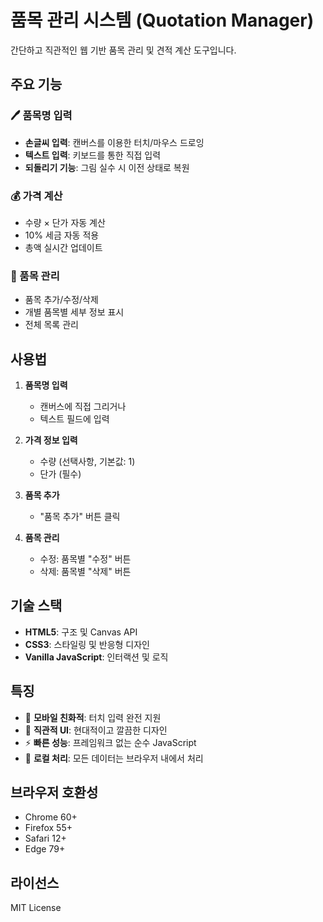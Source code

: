 # 품목 관리 시스템 (Quotation Manager)

간단하고 직관적인 웹 기반 품목 관리 및 견적 계산 도구입니다.

## 주요 기능

### 🖊️ 품목명 입력
- **손글씨 입력**: 캔버스를 이용한 터치/마우스 드로잉
- **텍스트 입력**: 키보드를 통한 직접 입력
- **되돌리기 기능**: 그림 실수 시 이전 상태로 복원

### 💰 가격 계산
- 수량 × 단가 자동 계산
- 10% 세금 자동 적용
- 총액 실시간 업데이트

### 📝 품목 관리
- 품목 추가/수정/삭제
- 개별 품목별 세부 정보 표시
- 전체 목록 관리

## 사용법

1. **품목명 입력**
   - 캔버스에 직접 그리거나
   - 텍스트 필드에 입력

2. **가격 정보 입력**
   - 수량 (선택사항, 기본값: 1)
   - 단가 (필수)

3. **품목 추가**
   - "품목 추가" 버튼 클릭

4. **품목 관리**
   - 수정: 품목별 "수정" 버튼
   - 삭제: 품목별 "삭제" 버튼

## 기술 스택

- **HTML5**: 구조 및 Canvas API
- **CSS3**: 스타일링 및 반응형 디자인
- **Vanilla JavaScript**: 인터랙션 및 로직

## 특징

- 📱 **모바일 친화적**: 터치 입력 완전 지원
- 🎨 **직관적 UI**: 현대적이고 깔끔한 디자인
- ⚡ **빠른 성능**: 프레임워크 없는 순수 JavaScript
- 💾 **로컬 처리**: 모든 데이터는 브라우저 내에서 처리

## 브라우저 호환성

- Chrome 60+
- Firefox 55+
- Safari 12+
- Edge 79+

## 라이선스

MIT License